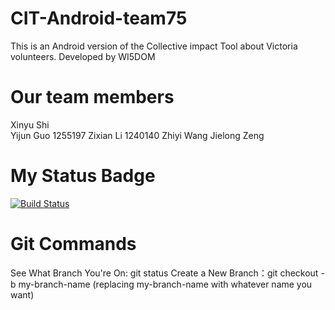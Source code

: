 # CIT-Android-team75
This is an Android version of the Collective impact Tool about Victoria volunteers. Developed by WI5DOM

# Our team members
Xinyu Shi   
Yijun Guo     1255197
Zixian Li     1240140
Zhiyi Wang
Jielong Zeng

# My Status Badge
[![Build Status](https://dev.azure.com/CIT-team75/CIT-Android-team75/_apis/build/status%2FIsabelllle.CIT-Android-team75?branchName=main)](https://dev.azure.com/CIT-team75/CIT-Android-team75/_build/latest?definitionId=1&branchName=main)

# Git Commands
See What Branch You're On: git status
Create a New Branch：git checkout -b my-branch-name (replacing my-branch-name with whatever name you want)
